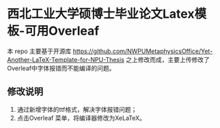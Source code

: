 # 西北工业大学硕博士毕业论文Latex模板-可用Overleaf
本 repo 主要基于开源库 https://github.com/NWPUMetaphysicsOffice/Yet-Another-LaTeX-Template-for-NPU-Thesis 之上修改而成，主要上传修改了Overleaf中字体报错而不能编译的问题。
## 修改说明
1. 通过新增字体的ttf格式，解决字体报错问题；
2. 点击Overleaf 菜单，将编译器修改为XeLaTeX。
